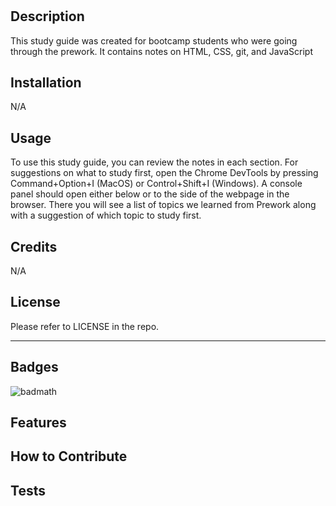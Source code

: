 # <Prework-Study-Guide>

## Description

This study guide was created for bootcamp students who were going through the prework. It contains notes on HTML, CSS, git, and JavaScript

## Installation

N/A

## Usage

To use this study guide, you can review the notes in each section. For suggestions on what to study first, open the Chrome DevTools by pressing Command+Option+I (MacOS) or Control+Shift+I (Windows). A console panel should open either below or to the side of the webpage in the browser. There you will see a list of topics we learned from Prework along with a suggestion of which topic to study first.

## Credits

N/A

## License

Please refer to LICENSE in the repo.

---

## Badges

![badmath](https://img.shields.io/github/languages/top/nielsenjared/badmath)

## Features

## How to Contribute

## Tests
